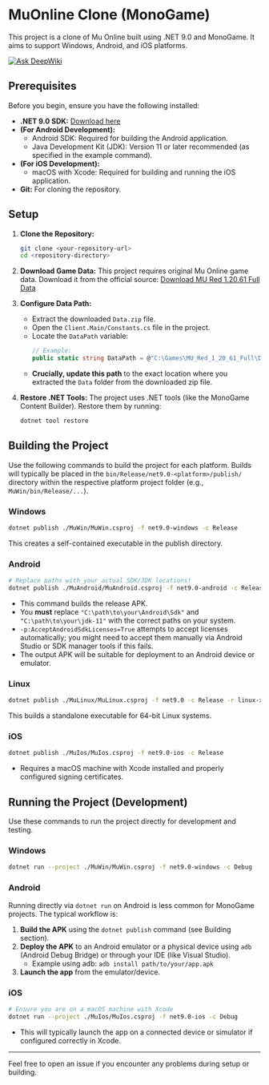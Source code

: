 # MuOnline Clone (MonoGame)

This project is a clone of Mu Online built using .NET 9.0 and MonoGame. It aims to support Windows, Android, and iOS platforms.

[![Ask DeepWiki](https://deepwiki.com/badge.svg)](https://deepwiki.com/bernatvadell/muonline)

## Prerequisites

Before you begin, ensure you have the following installed:

*   **.NET 9.0 SDK:** [Download here](https://dotnet.microsoft.com/en-us/download/dotnet/9.0)
*   **(For Android Development):**
    *   Android SDK: Required for building the Android application.
    *   Java Development Kit (JDK): Version 11 or later recommended (as specified in the example command).
*   **(For iOS Development):**
    *   macOS with Xcode: Required for building and running the iOS application.
*   **Git:** For cloning the repository.

## Setup

1.  **Clone the Repository:**
    ```bash
    git clone <your-repository-url>
    cd <repository-directory>
    ```

2.  **Download Game Data:**
    This project requires original Mu Online game data. Download it from the official source:
    [Download MU Red 1.20.61 Full Data](https://full-wkr.mu.webzen.co.kr/muweb/full/MU_Red_1_20_61_Full.zip)

3.  **Configure Data Path:**
    *   Extract the downloaded `Data.zip` file.
    *   Open the `Client.Main/Constants.cs` file in the project.
    *   Locate the `DataPath` variable:
        ```csharp
        // Example:
        public static string DataPath = @"C:\Games\MU_Red_1_20_61_Full\Data";
        ```
    *   **Crucially, update this path** to the exact location where you extracted the `Data` folder from the downloaded zip file.

4.  **Restore .NET Tools:**
    The project uses .NET tools (like the MonoGame Content Builder). Restore them by running:
    ```bash
    dotnet tool restore
    ```

## Building the Project

Use the following commands to build the project for each platform. Builds will typically be placed in the `bin/Release/net9.0-<platform>/publish/` directory within the respective platform project folder (e.g., `MuWin/bin/Release/...`).

### Windows

```bash
dotnet publish ./MuWin/MuWin.csproj -f net9.0-windows -c Release
```
This creates a self-contained executable in the publish directory.

### Android

```bash
# Replace paths with your actual SDK/JDK locations!
dotnet publish ./MuAndroid/MuAndroid.csproj -f net9.0-android -c Release -p:AndroidSdkDirectory="C:\path\to\your\Android\Sdk" -p:JavaSdkDirectory="C:\path\to\your\jdk-11" -p:AcceptAndroidSdkLicenses=True
```
*   This command builds the release APK.
*   You **must** replace `"C:\path\to\your\Android\Sdk"` and `"C:\path\to\your\jdk-11"` with the correct paths on your system.
*   `-p:AcceptAndroidSdkLicenses=True` attempts to accept licenses automatically; you might need to accept them manually via Android Studio or SDK manager tools if this fails.
*   The output APK will be suitable for deployment to an Android device or emulator.

### Linux

```bash
dotnet publish ./MuLinux/MuLinux.csproj -f net9.0 -c Release -r linux-x64
```
This builds a standalone executable for 64-bit Linux systems.

### iOS

```bash
dotnet publish ./MuIos/MuIos.csproj -f net9.0-ios -c Release
```
*   Requires a macOS machine with Xcode installed and properly configured signing certificates.

## Running the Project (Development)

Use these commands to run the project directly for development and testing.

### Windows

```bash
dotnet run --project ./MuWin/MuWin.csproj -f net9.0-windows -c Debug
```

### Android

Running directly via `dotnet run` on Android is less common for MonoGame projects. The typical workflow is:
1.  **Build the APK** using the `dotnet publish` command (see Building section).
2.  **Deploy the APK** to an Android emulator or a physical device using `adb` (Android Debug Bridge) or through your IDE (like Visual Studio).
    *   Example using adb: `adb install path/to/your/app.apk`
3.  **Launch the app** from the emulator/device.

### iOS

```bash
# Ensure you are on a macOS machine with Xcode
dotnet run --project ./MuIos/MuIos.csproj -f net9.0-ios -c Debug
```
*   This will typically launch the app on a connected device or simulator if configured correctly in Xcode.


---

Feel free to open an issue if you encounter any problems during setup or building.